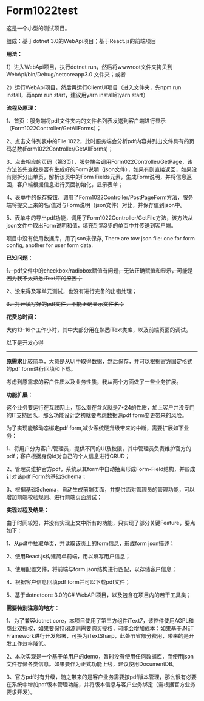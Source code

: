 # Form1022test

这是一个小型的测试项目。

组成：基于dotnet 3.0的WebApi项目；基于React.js的前端项目

**用法：**

1）进入WebApi项目，执行dotnet run，然后将wwwroot文件夹拷贝到WebApi/bin/Debug/netcoreapp3.0 文件夹；或者

2）运行WebApi项目，然后再运行ClientUI项目（进入文件夹，先npm run install，再npm run start，建议用yarn install和yarn start）

**流程及原理：**

1、首页：服务端将pdf文件夹内的文件名列表发送到客户端进行显示（Form1022Controller/GetAllForms）；

2、点击文件列表中的File 1022，此时服务端会分析pdf内容并列出文件具有的页码总数(Form1022Controller/GetAllForms)；

3、点击相应的页码（第3页），服务端会调用Form022Controller/GetPage，该方法首先查找是否有生成好的Form说明（json文件），如果有则直接返回，如果没有则拆分出单页，解析该页中的Form Fields元素，生成Form说明，并将信息返回，客户端根据信息进行页面初始化，显示表单；

4、表单中的保存按钮，调用了Form1022Controller/PostPageForm方法，服务端将提交上来的名/值对与Form说明（json文件）对比，并保存值到json中。

5、表单中的导出pdf功能，调用了Form1022Controller/GetFile方法，该方法从json文件中取出Form说明和值，填充到第3步的单页中并传送到客户端。

项目中没有使用数据库，用了json来保存, There are tow json file: one for form config, another for user form data.

**已知问题：**

~~1、pdf文件中的checkbox/radiobox赋值有问题，无法正确赋值和显示，可能是因为我不太熟悉iText库的原因；~~

2、没来得及写单元测试，也没有进行完备的出错处理；

~~3、打开填写好的pdf文件，不能正确显示文件名；~~

**花费总时间：**

大约13-16个工作小时，其中大部分用在熟悉iText类库，以及前端页面的调试。



以下是开发心得

------

**原需求**比较简单，大意是从UI中取得数据，然后保存，并可以根据官方固定格式的pdf form进行回填和下载。

考虑到原需求的客户性质以及业务性质，我从两个方面做了一些业务扩展。

**功能扩展：**

这个业务要运行在互联网上，那么潜在含义就是7*24的性质，加上客户并没专门的IT支持团队，那么功能设计之初就要考虑数据源pdf form变更带来的风险。

为了实现能够动态绑定pdf form,减少系统硬升级带来的中断，需要扩展如下业务：

1、将用户分为客户/管理员，提供不同的UI及权限，其中管理员负责维护官方的pdf；客户根据身份id对自己的个人信息进行CRUD；

2、管理员维护官方pdf，系统从其form中自动抽离形成Form-Field结构，并形成针对该pdf Form的基础Schema；

3、根据基础Schema，自动生成前端页面，并提供面对管理员的管理功能，可以增加前端校验规则、进行前端页面测试；

**实现过程及结果：**

由于时间较短，并没有实现上文中所有的功能，只实现了部分关键Feature，要点如下：

1、从pdf中抽取单页，并读取该页上的form信息，形成form json描述；

2、使用React.js构建简单前端，用以填写用户信息；

3、使用配置文件，将前端与form json结构进行匹配，以存储客户信息；

4、根据客户信息回填pdf form并可以下载pdf文件；

5、基于dotnetcore 3.0的C# WebAPI项目，以及包含在项目内的若干工具类；

**需要特别注意的地方：**

1、为了兼容dotnet core，本项目使用了第三方组件iText7，该控件使用AGPL和商业双授权，如果要保持闭源则需要购买授权，可能会增加成本；如果基于.NET Framework进行开发部署，可换为iTextSharp，此处节省部分费用，带来的是开发工作效率降低。

2、本次实现是一个基于单用户的demo，暂时没有使用任何数据库，而使用json文件存储各类信息。如果要作为正式功能上线，建议使用DocumentDB。

3、官方pdf时有升级，随之带来的是客户业务需要按pdf版本管理，那么很有必要在系统中增加pdf版本管理功能，并将版本信息与客户业务绑定（需根据官方业务要求开发）。